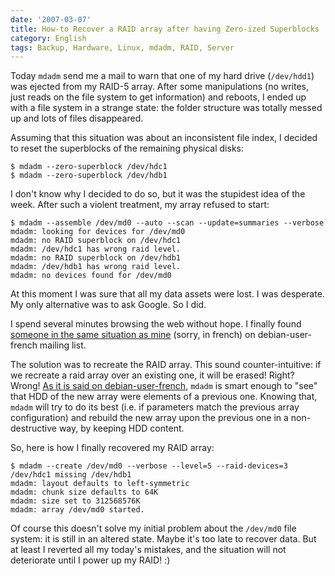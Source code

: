 ```yaml
---
date: '2007-03-07'
title: How-to Recover a RAID array after having Zero-ized Superblocks
category: English
tags: Backup, Hardware, Linux, mdadm, RAID, Server
---
```


Today `mdadm` send me a mail to warn that one of my hard drive (`/dev/hdd1`) was ejected from my RAID-5 array. After some manipulations (no writes, just reads on the file system to get information) and reboots, I ended up with a file system in a strange state: the folder structure was totally messed up and lots of files disappeared.

Assuming that this situation was about an inconsistent file index, I decided to reset the superblocks of the remaining physical disks:

```shell-session
$ mdadm --zero-superblock /dev/hdc1
$ mdadm --zero-superblock /dev/hdb1
```

I don't know why I decided to do so, but it was the stupidest idea of the week. After such a violent treatment, my array refused to start:

```shell-session
$ mdadm --assemble /dev/md0 --auto --scan --update=summaries --verbose
mdadm: looking for devices for /dev/md0
mdadm: no RAID superblock on /dev/hdc1
mdadm: /dev/hdc1 has wrong raid level.
mdadm: no RAID superblock on /dev/hdb1
mdadm: /dev/hdb1 has wrong raid level.
mdadm: no devices found for /dev/md0
```

At this moment I was sure that all my data assets were lost. I was desperate. My only alternative was to ask Google. So I did.

I spend several minutes browsing the web without hope. I finally found [someone in the same situation as mine](https://lists.debian.org/debian-user-french/2006/03/msg00602.html) (sorry, in french) on debian-user-french mailing list.

The solution was to recreate the RAID array. This sound counter-intuitive: if we recreate a raid array over an existing one, it will be erased! Right? Wrong! [As it is said on debian-user-french](https://lists.debian.org/debian-user-french/2006/03/msg00607.html), `mdadm` is smart enough to "see" that HDD of the new array were elements of a previous one. Knowing that, `mdadm` will try to do its best (i.e. if parameters match the previous array configuration) and rebuild the new array upon the previous one in a non-destructive way, by keeping HDD content.

So, here is how I finally recovered my RAID array:

```shell-session
$ mdadm --create /dev/md0 --verbose --level=5 --raid-devices=3 /dev/hdc1 missing /dev/hdb1
mdadm: layout defaults to left-symmetric
mdadm: chunk size defaults to 64K
mdadm: size set to 312568576K
mdadm: array /dev/md0 started.
```

Of course this doesn't solve my initial problem about the `/dev/md0` file system: it is still in an altered state. Maybe it's too late to recover data. But at least I reverted all my today's mistakes, and the situation will not deteriorate until I power up my RAID! :)

